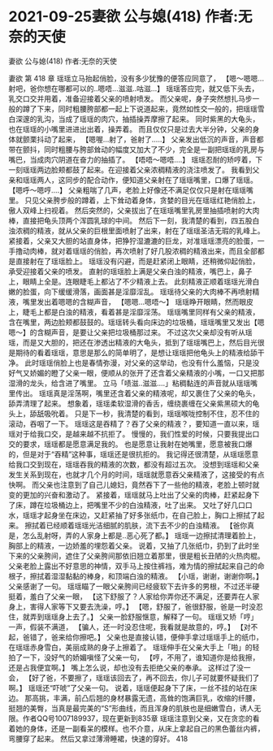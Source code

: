 # 2021-09-25妻欲 公与媳(418) 作者:无奈的天使



妻欲 公与媳(418) 作者:无奈的天使



妻欲 第 418 章
瑶瑶立马抬起俏脸，没有多少犹豫的便答应同意了， 【嗯～嗯嗯...射吧，爸你想在哪都可以的..嗯唔...滋滋..咕滋...】 瑶瑶答应完，就又低下头去，乳交口交并用着，准备迎接着父亲的喷射喷发。
而父亲呢，身子突然想扎马步一般的蹲了下来，同时粗腰胯部都一起上下说道起来，竟然如性交一般的，把瑶瑶雪白深邃的乳沟，当成了瑶瑶的肉穴，抽插操弄摩擦了起来。 同时紫黑的大龟头，也在瑶瑶的小嘴里进进出出着，操弄着。
而且仅仅只是过去大半分钟，父亲的身体就颤栗抖动了起来， 【嗯喔...射了，爸射了.....】 父亲发出低沉的声音，声音都带在颤抖，同时粗腰与胯部耸动的幅度又加大了不少，完全是一副把瑶瑶的乳房与嘴巴，当成肉穴阴道在奋力的抽插了。
【唔唔～嗯唔....】 瑶瑶忍耐的矫哼着，下一刻瑶瑶两边脸颊都鼓了起来。在迎接着父亲浓稠精液的浇注喷发了。  我看到父亲和瑶瑶两人，这同步的配合动作，便知道父亲射在了瑶瑶嘴里，口爆了瑶瑶。
【嗯呼～嗯哼....】 父亲粗喘了几声，老脸上好像还不满足仅仅只是射在瑶瑶嘴里。 只见父亲胯步般的蹲着，上下耸动着身体，贪婪的目光在瑶瑶红艳俏脸上，傲人双峰上扫视着。 然后突然的，父亲拔出了在瑶瑶嘴里乳房里抽插喷射的大肉棒，直接把龟头顶两个浑圆乳球的中间。
然后下一刻，我清楚的看到，四五股白浊浓稠的精液，就从父亲的巨根里面喷射了出来，射在了瑶瑶圣洁无瑕的乳峰上。
紧接着，父亲又大胆的站直身体，把狰狞湿漉漉的巨龙，对准瑶瑶漂亮的脸蛋，一手撸动肉棒，就对着瑶瑶的俏脸，再次喷射了好几股浓稠的精液出来，而且全部都是直接射在了瑶瑶脸上。  瑶瑶没有闪避，而是赶紧闭上眼睛，还稍微仰起俏脸，承受迎接着父亲的喷发。 直射的瑶瑶脸上满是父亲白浊的精液，嘴巴上，鼻子上，眼睛上全是。连眼睫毛上都沾了不少精液上去。 此刻精液正顺着瑶瑶光滑白嫩的脸蛋，向下缓缓滑落，画面甚是淫靡淫乱。
瑶瑶待父亲的大肉棒不再喷射精液，嘴里发出着嗯嗯的含糊声音， 【嗯嗯...嗯唔～】 瑶瑶睁开眼睛，然而眼皮上，睫毛上都是白浊的精液，看着甚是淫靡淫荡。
瑶瑶嘴里同样有父亲的精液，含在嘴里，两边脸颊都鼓鼓的。瑶瑶转头看向床边的垃圾桶，瑶瑶嘴里又发出【嗯嗯～】的含糊声音，是要让父亲把垃圾桶那过来。
不过这次父亲却没有听从瑶瑶，而是又大胆的，把还在渗透出精液的大龟头，抵到了瑶瑶嘴巴上，然后目光很是期待的看着瑶瑶，意思是那么的简单明了，是想让瑶瑶把他龟头上的精液给舔干净。
此时瑶瑶俏脸上也是春情弥漫，对父亲的这举动，也没有什么羞恼，只是没好气又娇媚的瞪了父亲一眼，便顺从的张开了还含着父亲精液的小嘴，一口又把那湿滑的龙头，给含进了嘴里。 立马「啧滋..滋滋....」粘稠黏连的声音就从瑶瑶嘴里传出。 瑶瑶真是淫荡啊，嘴里还含着父亲的精液呢，却又裹住了父亲的龟头，舔弄清理了起来。 想象着，瑶瑶柔软湿滑的香舌，缠绕裹缠在父亲紫黑硕大的龟头上，舔舐吸吮着。  只是下一秒，我清楚的看到，瑶瑶喉咙控制不住，忍不住的滚动，吞咽了一下。 瑶瑶这是吞精了？吞了父亲的精液？，要知道一直以来，瑶瑶对于给我口交，是越来越不抗拒了。 慢慢的，我们性爱的时候，只要我提出口交的要求，瑶瑶都是愿意满足我的。 也是愿意让我射在她嘴里，愿意被我口爆的，但是对于“吞精”这种事，瑶瑶还是很抗拒的。 我记得还很清楚，从瑶瑶愿意给我口交到现在，瑶瑶吞我的精液的次数，都没有超过五次。 没想到瑶瑶和父亲发生关系到现在，也就才几个月的时间，瑶瑶就愿意吞父亲精液了，这接受的有点快啊。
而父亲也注意到了自己儿媳妇，竟然吞下了一些他的精液，老脸上顿时就变的更加的兴奋和激动了。
紧接着，瑶瑶就马上吐出了父亲的肉棒，赶紧起身下了床，蹲在垃圾桶边上，把嘴里不少的白浊精液，吐了出来。 又吐了好几口口水，瑶瑶才起身坐在床边，又赶紧抽了好多张纸巾，在自己脸上，胸口上擦拭了起来。 擦拭着已经顺着瑶瑶光洁细腻的肌肤，流下去不少的白浊精液。
【爸你真是，怎么乱射呀，弄的人家身上都是..恶心死了都。】 瑶瑶一边擦拭清理着脸上，胸部上的精液，一边娇羞的埋怨着父亲。 说着，又抽了几张纸巾，扔到了此时坐下来的父亲胯间，遮住了父亲胯间那依旧翘立着那里，很是粗长丑陋的火热肉棍。
父亲老脸上露出不好意思的神情，双手马上按住裤裆，难为情的擦拭起来自己的命根子，擦拭着湿湿黏黏的棒身，和顶端白浊的精液。
【小瑶，谢谢，谢谢你啊。】 父亲感谢了一句。
瑶瑶瞄了一眼父亲胯间已经疲软下去许多的男根，不过还半硬挺着，羞白了父亲一眼， 【这下舒服了？人家给你弄你还不满足，还要弄在人家身上，害得人家等下又要去洗澡，哼。】
【嗯，舒服了，爸很舒服，爸是一时没忍住，就弄到瑶瑶身上去了。】 父亲一脸舒服惬意，解释了一句。
瑶瑶又矫「哼」一声，假装不满道， 【骗人，还一时没忍住呢，我看就是故意的，哼。】
【对不起，爸错了，爸来给你擦吧。】 父亲也是直接认错，便伸手拿过瑶瑶手上的纸巾，在瑶瑶赤身雪白，美丽成熟的身子上擦着了。
瑶瑶伸手在父亲大手上「啪」的轻拍了一下，没好气的娇媚嗔怪了父亲一句， 【哼，不用了，谁知道你是给我擦，还是占我便宜啊。】 嘴上怎么说，却也没有去拒绝父亲的奉承。
这样过了没一会， 【好了爸，不要擦了，瑶瑶该回去了，再不回去，你儿子可就要怀疑我们了啊。】 瑶瑶还“吓唬”了父亲一句。  说着，瑶瑶便起身下了床，一丝不挂的站在床边。 那高挑，丰满，前凸后翘的身材暴露无遗，高耸的饱满巨乳，收缩的纤腰，挺翘的美臀，当真是最完美的“S”形曲线，而且浑身的肌肤也是细嫩雪白，诱人无限。作者QQ号1007189937，现在更新到835章
瑶瑶注意到父亲，又在贪恋的看着她的身体，还是一副看呆的模样。也不介意，从床上拿起自己的黑色蕾丝内裤，弯腰穿了起来。 然后又拿过薄滑睡裙，快速的穿好。 418


